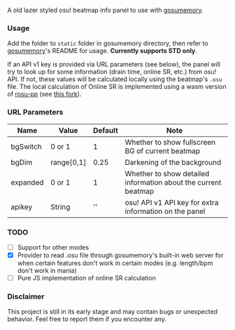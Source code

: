 A old lazer styled osu! beatmap info panel to use with [gosumemory](https://github.com/l3lackShark/gosumemory). 

### Usage

Add the folder to `static` folder in gosumemory directory, then refer to [gosumemory](https://github.com/l3lackShark/gosumemory)'s README for usage.
**Currently supports STD only**.

If an API v1 key is provided via URL parameters (see below), the panel will try to look up for some information (drain time, online SR, etc.) from osu! API. If not, these values will be calculated locally using the beatmap's `.osu` file. The local calculation of Online SR is implemented using a wasm version of [rosu-pp](https://github.com/MaxOhn/rosu-pp) (see [this fork](https://github.com/foraphe/rosu-pp-wasm)).

### URL Parameters

| Name     |   Value    | Default | Note                                                           |
| -------- | ---------- | --------|--------------------------------------------------------------- |
| bgSwitch | 0 or 1     | 1       | Whether to show fullscreen BG of current beatmap               |
| bgDim    | range[0,1] | 0.25    | Darkening of the background                                    |
| expanded | 0 or 1     | 1       | Whether to show detailed information about the current beatmap |
| apikey   | String     | ''      | osu! API v1 API key for extra information on the panel         |

### TODO

- [ ] Support for other modes
- [x] Provider to read .osu file through gosumemory's built-in web server for when certain features don't work in certain modes (e.g. length/bpm don't work in mania)
- [ ] Pure JS implementation of online SR calculation

### Disclaimer

This project is still in its early stage and may contain bugs or unexpected behavior. Feel free to report them if you encounter any.
